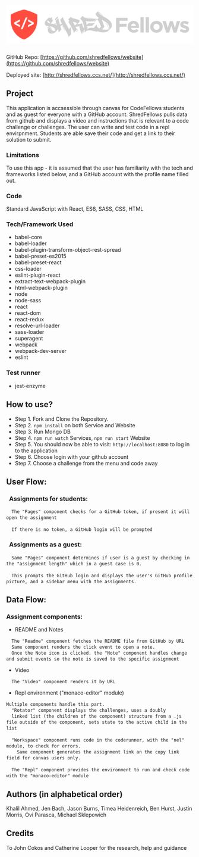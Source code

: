 # ![./src/assets/img/shred-p-logo-01-01.png](./src/assets/img/shred-p-logo-01-01.png)

GitHub Repo: [https://github.com/shredfellows/website](https://github.com/shredfellows/website)

Deployed site: [http://shredfellows.ccs.net/](http://shredfellows.ccs.net/)

## Project

This application is accsessible through canvas for CodeFellows students and as guest for everyone with a GitHub account. ShredFellows pulls data from github and displays a video and instructions that is relevant to a code challenge or challenges. The user can write and test code in a repl envirpnment. Students are able save their code and get a link to their solution to submit.

### Limitations

To use this app - it is assumed that the user has familiarity with the tech and frameworks listed below, and a GitHub account with the profile name filled out.

### Code

Standard JavaScript with React, ES6, SASS, CSS, HTML

### Tech/Framework Used

* babel-core
* babel-loader
* babel-plugin-transform-object-rest-spread
* babel-preset-es2015
* babel-preset-react
* css-loader
* eslint-plugin-react
* extract-text-webpack-plugin
* html-webpack-plugin
* node
* node-sass
* react
* react-dom
* react-redux
* resolve-url-loader
* sass-loader
* superagent
* webpack
* webpack-dev-server
* eslint

### Test runner

* jest-enzyme

## How to use?

* Step 1. Fork and Clone the Repository.
* Step 2. `npm install` on both Service and Website
* Step 3. Run Mongo DB
* Step 4. `npm run watch` Services, `npm run start` Website
* Step 5. You should now be able to visit: `http://localhost:8080` to log in to the application
* Step 6. Choose login with your github account
* Step 7. Choose a challenge from the menu and code away

## User Flow:

### &nbsp; Assignments for students:


```
  The "Pages" component checks for a GitHub token, if present it will open the assignment

  If there is no token, a GitHub login will be prompted 
```
### &nbsp; Assignments as a guest:

```
  Same "Pages" component determines if user is a guest by checking in the "assignment length" which in a guest case is 0.

  This prompts the GitHub login and displays the user's GitHub profile picture, and a sidebar menu with the assignments.
```

## Data Flow:

### Assignment components:

* README and Notes

```
  The "Readme" component fetches the README file from GitHub by URL
  Same component renders the click event to open a note. 
  Once the Note icon is clicked, the "Note" component handles change and submit events so the note is saved to the specific assignment
```
* Video

```
  The "Video" component renders it by URL
```

* Repl environment ("monaco-editor" module)
```
Multiple components handle this part.
  "Rotator" component displays the challenges, uses a doubly
  linked list (the children of the component) structure from a .js file outside of the component, sets state to the active child in the list

  "Workspace" component runs code in the coderunner, with the "nel" module, to check for errors.  
    Same component generates the assignment link an the copy link field for canvas users only.

  The "Repl" component provides the environment to run and check code with the "monaco-editor" module

```

## Authors (in alphabetical order)

Khalil Ahmed, Jen Bach, Jason Burns, Timea Heidenreich, Ben Hurst, Justin Morris, Ovi Parasca, Michael Sklepowich

## Credits

To John Cokos and Catherine Looper for the research, help and guidance
